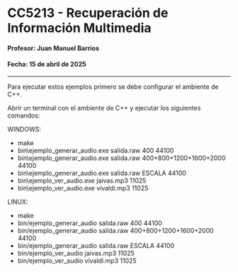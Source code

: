 # CC5213 - Recuperación de Información Multimedia
#### Profesor: Juan Manuel Barrios
#### Fecha: 15 de abril de 2025

-----------------------------------------------
Para ejecutar estos ejemplos primero se debe configurar el ambiente de C++.

Abrir un terminal con el ambiente de C++ y ejecutar los siguientes comandos:


WINDOWS:

 * make
 * bin\ejemplo_generar_audio.exe salida.raw 400 44100
 * bin\ejemplo_generar_audio.exe salida.raw 400+800+1200+1600+2000 44100
 * bin\ejemplo_generar_audio.exe salida.raw ESCALA 44100
 * bin\ejemplo_ver_audio.exe jaivas.mp3 11025
 * bin\ejemplo_ver_audio.exe vivaldi.mp3 11025

LINUX:
 * make
 * bin/ejemplo_generar_audio salida.raw 400 44100
 * bin/ejemplo_generar_audio salida.raw 400+800+1200+1600+2000 44100
 * bin/ejemplo_generar_audio salida.raw ESCALA 44100
 * bin/ejemplo_ver_audio jaivas.mp3 11025
 * bin/ejemplo_ver_audio vivaldi.mp3 11025

